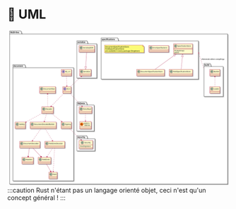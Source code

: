 # 💭 UML

![UML](/img/UML_all.svg)
:::caution
Rust n'étant pas un langage orienté objet, ceci n'est qu'un concept général !
:::